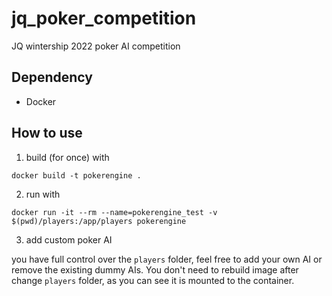 # jq_poker_competition
JQ wintership 2022 poker AI competition



## Dependency

- Docker

## How to use

1. build (for once) with

  ```
docker build -t pokerengine .
```

2. run with

  ```
docker run -it --rm --name=pokerengine_test -v $(pwd)/players:/app/players pokerengine
```

3. add custom poker AI

  you have full control over the `players` folder, feel free to add your own AI or remove the existing dummy AIs. You don't need to rebuild image after change `players` folder, as you can see it is mounted to the container.
